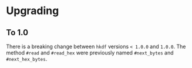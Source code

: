 # Upgrading

## To 1.0

There is a breaking change between `hkdf` versions `< 1.0.0` and `1.0.0`. The method `#read` and `#read_hex` were previously named `#next_bytes` and `#next_hex_bytes`.
